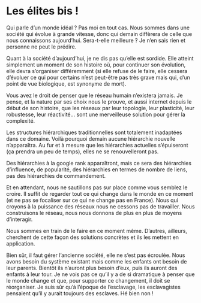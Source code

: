 # Les élites bis !

Qui parle d’un monde idéal ? Pas moi en tout cas. Nous sommes dans une société qui évolue à grande vitesse, donc qui demain diffèrera de celle que nous connaissons aujourd’hui. Sera-t-elle meilleure ? Je n’en sais rien et personne ne peut le prédire.

Quant à la société d’aujourd’hui, je ne dis pas qu’elle est sordide. Elle atteint simplement un moment de son histoire où, pour continuer son évolution, elle devra s’organiser différemment (si elle refuse de le faire, elle cessera d’évoluer ce qui pour certains n’est peut-être pas très grave mais qui, d’un point de vue biologique, est synonyme de mort).

Vous avez le droit de penser que le réseau humain n’existera jamais. Je pense, et la nature par ses choix nous le prouve, et aussi internet depuis le début de son histoire, que les réseaux par leur topologie, leur plasticité, leur robustesse, leur réactivité… sont une merveilleuse solution pour gérer la complexité.

Les structures hiérarchiques traditionnelles sont totalement inadaptées dans ce domaine. Voilà pourquoi demain aucune hiérarchie nouvelle n’apparaîtra. Au fur et à mesure que les hiérarchies actuelles s’épuiseront (ça prendra un peu de temps), elles ne se renouvelleront pas.

Des hiérarchies à la google rank apparaîtront, mais ce sera des hiérarchies d’influence, de popularité, des hiérarchies en termes de nombre de liens, pas des hiérarchies de commandement.

Et en attendant, nous ne sautillons pas sur place comme vous semblez le croire. Il suffit de regarder tout ce qui change dans le monde en ce moment (et ne pas se focaliser sur ce qui ne change pas en France). Nous qui croyons à la puissance des réseaux nous ne cessons pas de travailler. Nous construisons le réseau, nous nous donnons de plus en plus de moyens d’interagir.

Nous sommes en train de le faire en ce moment même. D’autres, ailleurs, cherchent de cette façon des solutions concrètes et ils les mettent en application.

Bien sûr, il faut gérer l’ancienne société, elle ne s’est pas écroulée. Nous avons besoin du système existant mais comme les enfants ont besoin de leur parents. Bientôt ils n’auront plus besoin d’eux, puis ils auront des enfants à leur tour. Je ne vois pas ce qu’il y a de si dramatique à penser que le monde change et que, pour supporter ce changement, il doit se réorganiser. Je suis sûr qu’à l’époque de l’esclavage, les esclavagistes pensaient qu’il y aurait toujours des esclaves. Hé bien non !